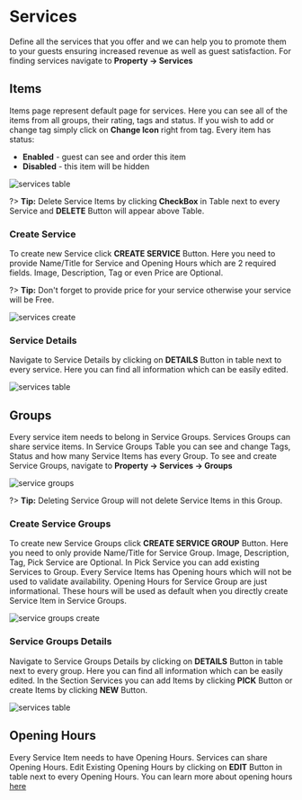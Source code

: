 # Services

Define all the services that you offer and we can help you to promote them to your guests ensuring increased revenue as well as guest satisfaction. For finding services navigate to **Property -> Services**

## Items

Items page represent default page for services. Here you can see all of the items from all groups, their rating, tags and status. If you wish to add or change tag simply click on **Change Icon** right from tag. Every item has status:

- **Enabled** - guest can see and order this item
- **Disabled** - this item will be hidden

![services table](https://static.guestbell.com/img/docs/services/servicesTable.jpg)

?> **Tip:** Delete Service Items by clicking **CheckBox** in Table next to every Service and **DELETE** Button will appear above Table.

### Create Service

To create new Service click **CREATE SERVICE** Button. Here you need to provide Name/Title for Service and Opening Hours which are 2 required fields. Image, Description, Tag or even Price are Optional.

?> **Tip:** Don't forget to provide price for your service otherwise your service will be Free.

![services create](https://static.guestbell.com/img/docs/services/servicesCreate.jpg)

### Service Details

Navigate to Service Details by clicking on **DETAILS** Button in table next to every service. Here you can find all information which can be easily edited.

![services table](https://static.guestbell.com/img/docs/services/servicesDetails.jpg)

## Groups

Every service item needs to belong in Service Groups. Services Groups can share service items. In Service Groups Table you can see and change Tags, Status and how many Service Items has every Group. To see and create Service Groups, navigate to **Property -> Services -> Groups**

![service groups](https://static.guestbell.com/img/docs/services/servicesGroups.jpg)

?> **Tip:** Deleting Service Group will not delete Service Items in this Group.

### Create Service Groups

To create new Service Groups click **CREATE SERVICE GROUP** Button. Here you need to only provide Name/Title for Service Group. Image, Description, Tag, Pick Service are Optional. In Pick Service you can add existing Services to Group. Every Service Items has Opening hours which will not be used to validate availability. Opening Hours for Service Group are just informational. These hours will be used as default when you directly create Service Item in Service Groups.

![service groups create](https://static.guestbell.com/img/docs/services/servicesGroupsCreate.jpg)

### Service Groups Details

Navigate to Service Groups Details by clicking on **DETAILS** Button in table next to every group. Here you can find all information which can be easily edited. In the Section Services you can add Items by clicking **PICK** Button or create Items by clicking **NEW** Button.

![services table](https://static.guestbell.com/img/docs/services/servicesGroupsDetails.jpg)

## Opening Hours

Every Service Item needs to have Opening Hours. Services can share Opening Hours. Edit Existing Opening Hours by clicking on **EDIT** Button in table next to every Opening Hours. You can learn more about opening hours [here](opening-hours.md)
